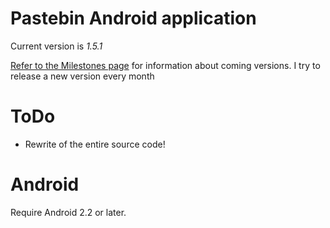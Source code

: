 # Pastebin Android application

Current version is *1.5.1*

[Refer to the Milestones page](https://github.com/rrev/Pastebin/milestones) for information about coming versions. I try to release a new version every month

# ToDo
* Rewrite of the entire source code!

# Android

Require Android 2.2 or later.
